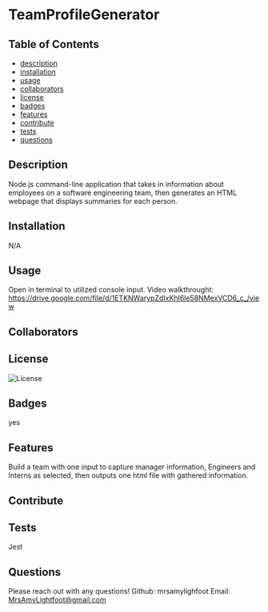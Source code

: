 # TeamProfileGenerator

## Table of Contents

- [description](#description)
- [installation](#installation)
- [usage](#usage)
- [collaborators](#collaborators)
- [license](#license)
- [badges](#badges)
- [features](#features)
- [contribute](#contribute)
- [tests](#tests)
- [questions](#questions)

## Description

Node.js command-line application that takes in information about employees on a software engineering team, then generates an HTML webpage that displays summaries for each person.

## Installation

N/A

## Usage

Open in terminal to utilized console input. Video walkthrought: https://drive.google.com/file/d/1ETKNWarypZdIxKhI6le58NMexVCD6_c_/view

## Collaborators

## License

![License](https://img.shields.io/badge/License-MIT-blue.svg)

## Badges

yes

## Features

Build a team with one input to capture manager information, Engineers and Interns as selected, then outputs one html file with gathered information.

## Contribute

## Tests

Jest

## Questions

Please reach out with any questions!
Github: mrsamylighfoot
Email: MrsAmyLightfoot@gmail.com
